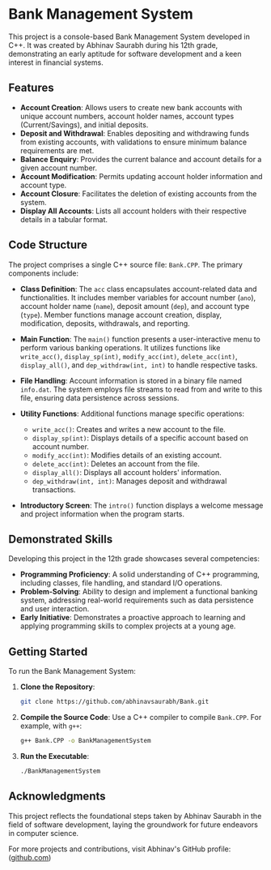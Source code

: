 
# Bank Management System

This project is a console-based Bank Management System developed in C++.
It was created by Abhinav Saurabh during his 12th grade, demonstrating an early aptitude for software development and a keen interest in financial systems.

## Features

- **Account Creation**: Allows users to create new bank accounts with unique account numbers, account holder names, account types (Current/Savings), and initial deposits.
- **Deposit and Withdrawal**: Enables depositing and withdrawing funds from existing accounts, with validations to ensure minimum balance requirements are met.
- **Balance Enquiry**: Provides the current balance and account details for a given account number.
- **Account Modification**: Permits updating account holder information and account type.
- **Account Closure**: Facilitates the deletion of existing accounts from the system.
- **Display All Accounts**: Lists all account holders with their respective details in a tabular format.

## Code Structure

The project comprises a single C++ source file: `Bank.CPP`. The primary components include:

- **Class Definition**: The `acc` class encapsulates account-related data and functionalities. It includes member variables for account number (`ano`), account holder name (`name`), deposit amount (`dep`), and account type (`type`). Member functions manage account creation, display, modification, deposits, withdrawals, and reporting.

- **Main Function**: The `main()` function presents a user-interactive menu to perform various banking operations. It utilizes functions like `write_acc()`, `display_sp(int)`, `modify_acc(int)`, `delete_acc(int)`, `display_all()`, and `dep_withdraw(int, int)` to handle respective tasks.

- **File Handling**: Account information is stored in a binary file named `info.dat`. The system employs file streams to read from and write to this file, ensuring data persistence across sessions.

- **Utility Functions**: Additional functions manage specific operations:
  - `write_acc()`: Creates and writes a new account to the file.
  - `display_sp(int)`: Displays details of a specific account based on account number.
  - `modify_acc(int)`: Modifies details of an existing account.
  - `delete_acc(int)`: Deletes an account from the file.
  - `display_all()`: Displays all account holders' information.
  - `dep_withdraw(int, int)`: Manages deposit and withdrawal transactions.

- **Introductory Screen**: The `intro()` function displays a welcome message and project information when the program starts.

## Demonstrated Skills

Developing this project in the 12th grade showcases several competencies:

- **Programming Proficiency**: A solid understanding of C++ programming, including classes, file handling, and standard I/O operations.
- **Problem-Solving**: Ability to design and implement a functional banking system, addressing real-world requirements such as data persistence and user interaction.
- **Early Initiative**: Demonstrates a proactive approach to learning and applying programming skills to complex projects at a young age.

## Getting Started

To run the Bank Management System:

1. **Clone the Repository**:
   ```bash
   git clone https://github.com/abhinavsaurabh/Bank.git
   ```
2. **Compile the Source Code**:
   Use a C++ compiler to compile `Bank.CPP`. For example, with `g++`:
   ```bash
   g++ Bank.CPP -o BankManagementSystem
   ```
3. **Run the Executable**:
   ```bash
   ./BankManagementSystem
   ```

## Acknowledgments

This project reflects the foundational steps taken by Abhinav Saurabh in the field of software development, laying the groundwork for future endeavors in computer science.

For more projects and contributions, visit Abhinav's GitHub profile: ([github.com](https://github.com/abhinavsaurabh))
